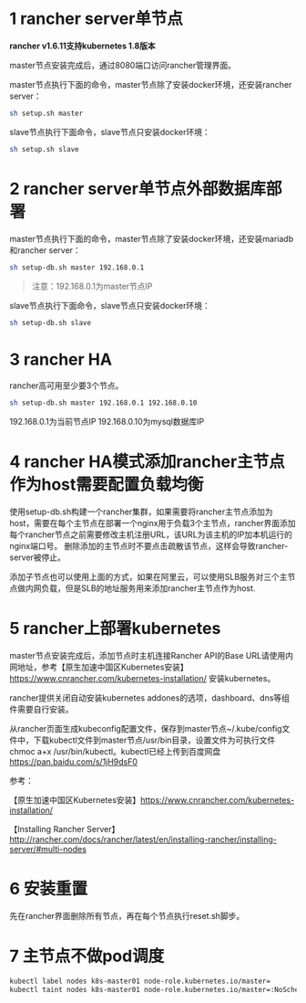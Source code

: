 # 1 rancher server单节点 

**rancher v1.6.11支持kubernetes 1.8版本**

master节点安装完成后，通过8080端口访问rancher管理界面。

master节点执行下面的命令，master节点除了安装docker环境，还安装rancher server：
```bash
sh setup.sh master
```

slave节点执行下面命令，slave节点只安装docker环境：
```bash
sh setup.sh slave
```

# 2 rancher server单节点外部数据库部署

master节点执行下面的命令，master节点除了安装docker环境，还安装mariadb和rancher server：
```bash
sh setup-db.sh master 192.168.0.1
```
> 注意：192.168.0.1为master节点IP

slave节点执行下面命令，slave节点只安装docker环境：
```bash
sh setup-db.sh slave
```

# 3 rancher HA
rancher高可用至少要3个节点。
```bash
sh setup-db.sh master 192.168.0.1 192.168.0.10
```
192.168.0.1为当前节点IP
192.168.0.10为mysql数据库IP

# 4 rancher HA模式添加rancher主节点作为host需要配置负载均衡
使用setup-db.sh构建一个rancher集群，如果需要将rancher主节点添加为host，需要在每个主节点在部署一个nginx用于负载3个主节点，rancher界面添加每个rancher节点之前需要修改主机注册URL，该URL为该主机的IP加本机运行的nginx端口号。
删除添加的主节点时不要点击疏散该节点，这样会导致rancher-server被停止。

添加子节点也可以使用上面的方式，如果在阿里云，可以使用SLB服务对三个主节点做内网负载，但是SLB的地址服务用来添加rancher主节点作为host.
# 5 rancher上部署kubernetes

master节点安装完成后，添加节点时主机连接Rancher API的Base URL请使用内网地址，参考【原生加速中国区Kubernetes安装】https://www.cnrancher.com/kubernetes-installation/ 安装kubernetes。

rancher提供关闭自动安装kubernetes addones的选项，dashboard、dns等组件需要自行安装。

从rancher页面生成kubeconfig配置文件，保存到master节点~/.kube/config文件中，下载kubectl文件到master节点/usr/bin目录，设置文件为可执行文件 chmoc a+x /usr/bin/kubectl。kubectl已经上传到百度网盘 https://pan.baidu.com/s/1jH9dsF0 

参考：

【原生加速中国区Kubernetes安装】https://www.cnrancher.com/kubernetes-installation/

【Installing Rancher Server】http://rancher.com/docs/rancher/latest/en/installing-rancher/installing-server/#multi-nodes

# 6 安装重置
先在rancher界面删除所有节点，再在每个节点执行reset.sh脚步。

# 7 主节点不做pod调度
```bash
kubectl label nodes k8s-master01 node-role.kubernetes.io/master=
kubectl taint nodes k8s-master01 node-role.kubernetes.io/master=:NoSchedule
```
